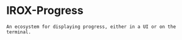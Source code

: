 IROX-Progress
==============

`An ecosystem for displaying progress, either in a UI or on the terminal.`
